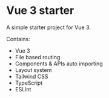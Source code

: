 # Vue 3 starter

A simple starter project for Vue 3.

Contains:
- Vue 3
- File based routing
- Components & APIs auto importing
- Layout system
- Tailwind CSS
- TypeScript
- ESLint

